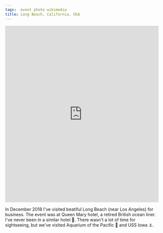 ```yaml
---
tags:  event photo wikimedia
title: Long Beach, California, USA
---
```

<iframe src="https://www.facebook.com/plugins/post.php?href=https%3A%2F%2Fwww.facebook.com%2Fmedia%2Fset%2F%3Fset%3Da.10156961705137290%26type%3D1%26l%3D2b8cb9bd37&width=500&show_text=true&height=572&appId" width="500" height="572" style="border:none;overflow:hidden" scrolling="no" frameborder="0" allowTransparency="true" allow="encrypted-media"></iframe>

In December 2018 I've visited beatiful Long Beach (near Los Angeles) for business. The event was at Queen Mary hotel, a retired British ocean liner. I've never been in a similar hotel 🚢. There wasn't a lot of time for sightseeing, but we've visited Aquarium of the Pacific 🐡 and USS Iowa ⚓️.
